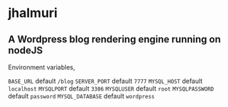 jhalmuri
========

A Wordpress blog rendering engine running on nodeJS
---------------------------------------------------

Environment variables,

`BASE_URL` default `/blog`
`SERVER_PORT` default `7777`
`MYSQL_HOST` default `localhost`
`MYSQLPORT` default `3306`
`MYSQLUSER` default `root`
`MYSQLPASSWORD` default `password`
`MYSQL_DATABASE` default `wordpress`